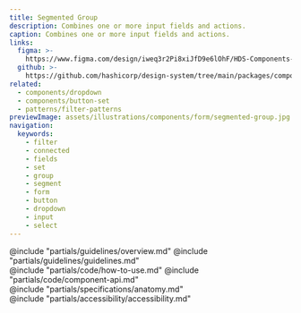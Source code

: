 ```yaml
---
title: Segmented Group
description: Combines one or more input fields and actions.
caption: Combines one or more input fields and actions.
links:
  figma: >-
    https://www.figma.com/design/iweq3r2Pi8xiJfD9e6lOhF/HDS-Components-v2.0?node-id=67406-110590&t=w8xQlWxzH7bwXLe2-1
  github: >-
    https://github.com/hashicorp/design-system/tree/main/packages/components/src/components/hds/segmented-group
related:
  - components/dropdown
  - components/button-set
  - patterns/filter-patterns
previewImage: assets/illustrations/components/form/segmented-group.jpg
navigation:
  keywords:
    - filter
    - connected
    - fields
    - set
    - group
    - segment
    - form
    - button
    - dropdown
    - input
    - select
---
```


<section data-tab="Guidelines">
  @include "partials/guidelines/overview.md"
  @include "partials/guidelines/guidelines.md"
</section>

<section data-tab="Code">
  @include "partials/code/how-to-use.md"
  @include "partials/code/component-api.md"
</section>

<section data-tab="Specifications">
  @include "partials/specifications/anatomy.md"
</section>

<section data-tab="Accessibility">
  @include "partials/accessibility/accessibility.md"
</section>
